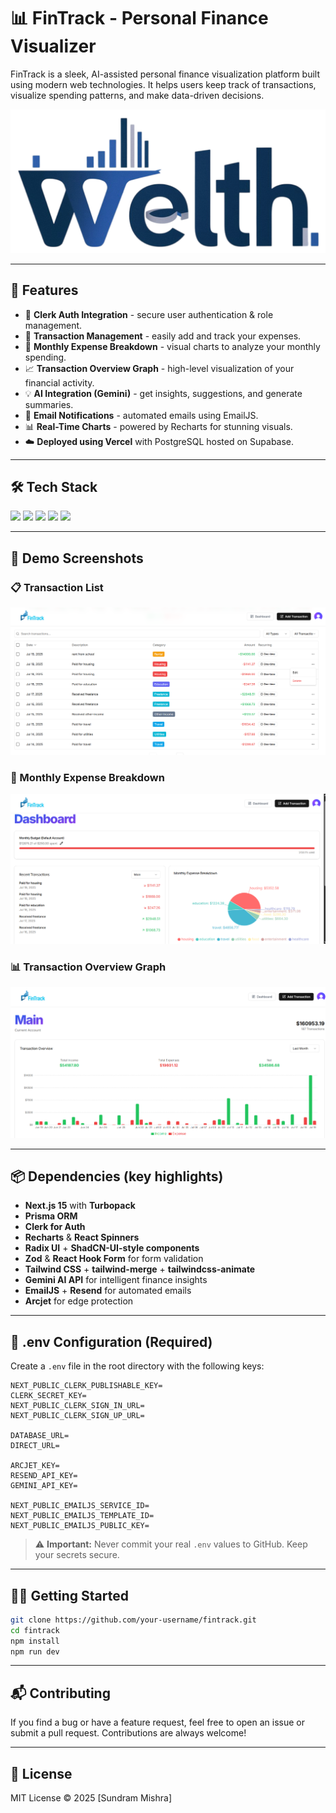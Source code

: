 # 📊 FinTrack - Personal Finance Visualizer

FinTrack is a sleek, AI-assisted personal finance visualization platform built using modern web technologies. It helps users keep track of transactions, visualize spending patterns, and make data-driven decisions.

![FinTrack Logo](./public/logo.png)

---

## 🚀 Features

* 🔐 **Clerk Auth Integration** - secure user authentication & role management.
* 🧾 **Transaction Management** - easily add and track your expenses.
* 📅 **Monthly Expense Breakdown** - visual charts to analyze your monthly spending.
* 📈 **Transaction Overview Graph** - high-level visualization of your financial activity.
* 💡 **AI Integration (Gemini)** - get insights, suggestions, and generate summaries.
* 📧 **Email Notifications** - automated emails using EmailJS.
* 📊 **Real-Time Charts** - powered by Recharts for stunning visuals.
* ☁️ **Deployed using Vercel** with PostgreSQL hosted on Supabase.

---

## 🛠️ Tech Stack

<p align="left">
  <img src="https://skillicons.dev/icons?i=nextjs,react,tailwind,prisma,postgres,js,ts,nodejs,vite&perline=9" />
  <img src="https://skillicons.dev/icons?i=clerk,vercel,docker&perline=6" />
  <img src="https://img.shields.io/badge/Gemini%20AI-FFCD00?style=for-the-badge&logo=google&logoColor=000" />
  <img src="https://img.shields.io/badge/EmailJS-4A90E2?style=for-the-badge&logo=gmail&logoColor=fff" />
  <img src="https://img.shields.io/badge/Supabase-3ECF8E?style=for-the-badge&logo=supabase&logoColor=fff" />
</p>

---

## 🧪 Demo Screenshots

### 📋 Transaction List

![Transaction List](./public/transaction-list.png)

### 📆 Monthly Expense Breakdown

![Expense Graph](./public/monthly-expense.png)

### 📊 Transaction Overview Graph

![Overview Graph](./public/overview-graph.png)

---

## 📦 Dependencies (key highlights)

* **Next.js 15** with **Turbopack**
* **Prisma ORM**
* **Clerk for Auth**
* **Recharts** & **React Spinners**
* **Radix UI** + **ShadCN-UI-style components**
* **Zod** & **React Hook Form** for form validation
* **Tailwind CSS** + **tailwind-merge** + **tailwindcss-animate**
* **Gemini AI API** for intelligent finance insights
* **EmailJS** + **Resend** for automated emails
* **Arcjet** for edge protection

---

## 📁 .env Configuration (Required)

Create a `.env` file in the root directory with the following keys:

```
NEXT_PUBLIC_CLERK_PUBLISHABLE_KEY=
CLERK_SECRET_KEY=
NEXT_PUBLIC_CLERK_SIGN_IN_URL=
NEXT_PUBLIC_CLERK_SIGN_UP_URL=

DATABASE_URL=
DIRECT_URL=

ARCJET_KEY=
RESEND_API_KEY=
GEMINI_API_KEY=

NEXT_PUBLIC_EMAILJS_SERVICE_ID=
NEXT_PUBLIC_EMAILJS_TEMPLATE_ID=
NEXT_PUBLIC_EMAILJS_PUBLIC_KEY=
```

> ⚠️ **Important:** Never commit your real `.env` values to GitHub. Keep your secrets secure.

---

## 🧑‍💻 Getting Started

```bash
git clone https://github.com/your-username/fintrack.git
cd fintrack
npm install
npm run dev
```

---

## 📬 Contributing

If you find a bug or have a feature request, feel free to open an issue or submit a pull request. Contributions are always welcome!

---

## 📝 License

MIT License © 2025 \[Sundram Mishra]
